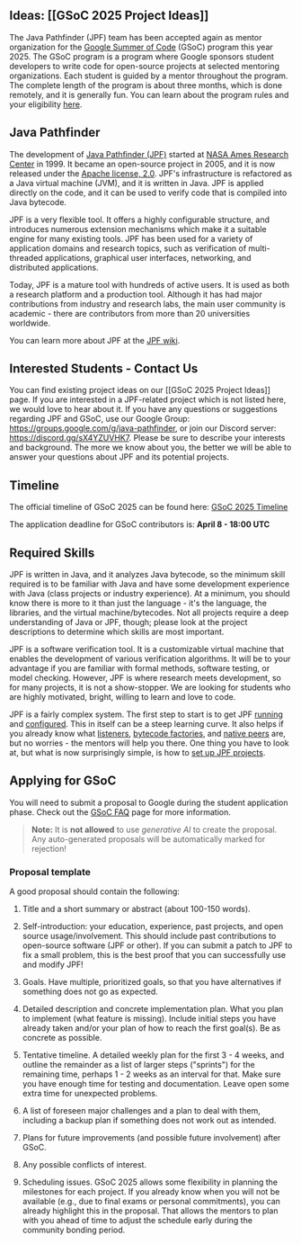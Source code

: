 ## Ideas: [[GSoC 2025 Project Ideas]]

<!--The Java Pathfinder (JPF) team will apply again as a mentor organization for the [Google Summer of Code](https://summerofcode.withgoogle.com/) (GSoC) program this year 2025.-->
The Java Pathfinder (JPF) team has been accepted again as mentor organization for the [Google Summer of Code](https://summerofcode.withgoogle.com/) (GSoC) program this year 2025.
The GSoC program is a program where Google sponsors student developers to write code for open-source projects at selected mentoring organizations. Each student is guided by a mentor throughout the program. The complete length of the program is about three months, which is done remotely, and it is generally fun. You can learn about the program rules and your eligibility [here](https://summerofcode.withgoogle.com/rules/).

## Java Pathfinder ##

The development of [Java Pathfinder (JPF)](https://github.com/javapathfinder/jpf-core/wiki) started at [NASA Ames Research Center](http://www.nasa.gov/centers/ames/home/index.html) in 1999. It became an open-source project in 2005, and it is now released under the [Apache license, 2.0](http://www.apache.org/licenses/LICENSE-2.0). JPF's infrastructure is refactored as a Java virtual machine (JVM), and it is written in Java. JPF is applied directly on the code, and it can be used to verify code that is compiled into Java bytecode.

JPF is a very flexible tool. It offers a highly configurable structure, and introduces numerous extension mechanisms which make it a suitable engine for many existing tools. JPF has been used for a variety of application domains and research topics, such as verification of multi-threaded applications, graphical user interfaces, networking, and distributed applications. 

Today, JPF is a mature tool with hundreds of active users. It is used as both a research platform and a production tool. Although it has had major contributions from industry and research labs, the main user community is academic - there are contributors from more than 20 universities worldwide.

You can learn more about JPF at the [JPF wiki](https://github.com/javapathfinder/jpf-core/wiki).

## Interested Students - Contact Us ##

<!--*Note that JPF has not yet been accepted for GSoC 2025 and that our [project ideas](https://github.com/javapathfinder/jpf-core/wiki/GSoC-2025-Project-Ideas) are still being extended and refined.*-->

You can find existing project ideas on our [[GSoC 2025 Project Ideas]] page. If you are interested in a JPF-related project which is not listed here, we would love to hear about it. If you have any questions or suggestions regarding JPF and GSoC, use our Google Group: https://groups.google.com/g/java-pathfinder, or join our Discord server: https://discord.gg/sX4YZUVHK7.
Please be sure to describe your interests and background. The more we know about you, the better we will be able to answer your questions about JPF and its potential projects.

## Timeline ##
<!--The exact timeline has not been published yet, but you can find a timeline overview and more details on the [GSoC website](https://summerofcode.withgoogle.com/how-it-works/#timeline).-->

The official timeline of GSoC 2025 can be found here: [GSoC 2025 Timeline](https://developers.google.com/open-source/gsoc/timeline)

The application deadline for GSoC contributors is: **April 8 - 18:00 UTC**

<!--
This list contains only the key deadlines; see [here](https://summerofcode.withgoogle.com/how-it-works/#timeline) for the full timeline.

* | 03/30 - 04/14 | Student application period |
* | 05/18 | Announcement of accepted students |
* | 05/18 - 06/08 | Community Bonding Period |
* | 06/08 | Coding officially begins |
* | 08/24 | Students submit their final work product |
* | 09/01 | Final results of Google Summer of Code 2021 announced |
-->

## Required Skills ##

JPF is written in Java, and it analyzes Java bytecode, so the minimum skill required is to be familiar with Java and have some development experience with Java (class projects or industry experience). At a minimum, you should know there is more to it than just the language - it's the language, the libraries, and the virtual machine/bytecodes. Not all projects require a deep understanding of Java or JPF, though; please look at the project descriptions to determine which skills are most important.

JPF is a software verification tool. It is a customizable virtual machine that enables the development of various verification algorithms. It will be to your advantage if you are familiar with formal methods, software testing, or model checking. However, JPF is where research meets development, so for many projects, it is not a show-stopper. We are looking for students who are highly motivated, bright, willing to learn and love to code.

JPF is a fairly complex system. The first step to start is to get JPF [running](../user/Running-JPF.md) and [configured](../user/Configuring-JPF.md). This in itself can be a steep learning curve. It also helps if you already know what [listeners](../devel/Listeners.md), [bytecode factories](../devel/Bytecode-Factories.md), and [native peers](../devel/Model-Java-Interface.md) are, but no worries - the mentors will help you there. One thing you have to look at, but what is now surprisingly simple, is how to [set up JPF projects](../devel/create_project.md).

## Applying for GSoC ##

You will need to submit a proposal to Google during the student application phase. Check out the [GSoC FAQ](https://developers.google.com/open-source/gsoc/faq) page for more information. 

> **Note:** It is **not allowed** to use *generative AI* to create the proposal. Any auto-generated proposals will be automatically marked for rejection!

### Proposal template

A good proposal should contain the following:

1. Title and a short summary or abstract (about 100-150 words).

2. Self-introduction: your education, experience, past projects, and open source usage/involvement. This should include past contributions to open-source software (JPF or other). If you can submit a patch to JPF to fix a small problem, this is the best proof that you can successfully use and modify JPF!

3. Goals. Have multiple, prioritized goals, so that you have alternatives if something does not go as expected.

4. Detailed description and concrete implementation plan. What you plan to implement (what feature is missing). Include initial steps you have already taken and/or your plan of how to reach the first goal(s). Be as concrete as possible.

5. Tentative timeline. A detailed weekly plan for the first 3 - 4 weeks, and outline the remainder as a list of larger steps ("sprints") for the remaining time, perhaps 1 - 2 weeks as an interval for that. Make sure you have enough time for testing and documentation. Leave open some extra time for unexpected problems.

6. A list of foreseen major challenges and a plan to deal with them, including a backup plan if something does not work out as intended.

7. Plans for future improvements (and possible future involvement) after GSoC.

8. Any possible conflicts of interest.

9. Scheduling issues. GSoC 2025 allows some flexibility in planning the milestones for each project. If you already know when you will not be available (e.g., due to final exams or personal commitments), you can already highlight this in the proposal. That allows the mentors to plan with you ahead of time to adjust the schedule early during the community bonding period.
